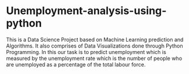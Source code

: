 # Unemployment-analysis-using-python
This is a Data Science Project based on Machine Learning prediction and Algorithms. It also comprises of Data Visualizations done through Python Programming. In this our task is to predict unemployment which is measured by the unemployment rate which is the number of people who are unemployed as a percentage of the total labour force.
